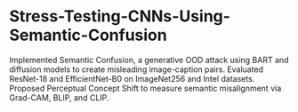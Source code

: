 # Stress-Testing-CNNs-Using-Semantic-Confusion
Implemented Semantic Confusion, a generative OOD attack using BART and diffusion models to create misleading image-caption pairs. Evaluated ResNet-18 and EfficientNet-B0 on ImageNet256 and Intel datasets. Proposed Perceptual Concept Shift to measure semantic misalignment via Grad-CAM, BLIP, and CLIP.
